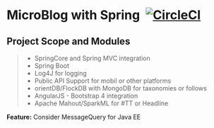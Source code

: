 
MicroBlog with Spring  [![CircleCI](https://circleci.com/gh/alikemalocalan/MicroBlog/tree/master.svg?style=svg)](https://circleci.com/gh/alikemalocalan/MicroBlog/tree/master)
===================

Project Scope and Modules
----------------------------------------
>- SpringCore and Spring MVC  integration
>- Spring Boot
>- Log4J for logging
>- Public API Support for mobil or other platforms
>- orientDB/FlockDB with MongoDB for taxonomies or follows
>- AngularJS - Bootstrap 4 integration
>- Apache Mahout/SparkML for #TT or Headline

**Feature:** Consider MessageQuery for Java EE
